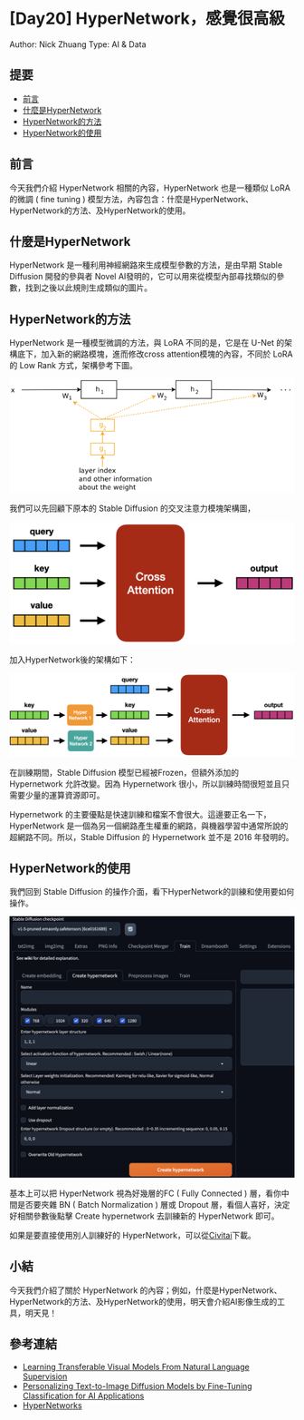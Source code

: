 # [Day20] HyperNetwork，感覺很高級

Author: Nick Zhuang
Type: AI & Data

## 提要

- [前言](#前言)
- [什麼是HyperNetwork](#什麼是HyperNetwork)
- [HyperNetwork的方法](#HyperNetwork方法)
- [HyperNetwork的使用](#HyperNetwork的使用)

## 前言

今天我們介紹 HyperNetwork 相關的內容，HyperNetwork 也是一種類似 LoRA 的微調 ( fine tuning ) 模型方法，內容包含：什麼是HyperNetwork、HyperNetwork的方法、及HyperNetwork的使用。

## 什麼是HyperNetwork

HyperNetwork 是一種利用神經網路來生成模型參數的方法，是由早期 Stable Diffusion 開發的參與者 Novel AI發明的，它可以用來從模型內部尋找類似的參數，找到之後以此規則生成類似的圖片。

## HyperNetwork的方法

HyperNetwork 是一種模型微調的方法，與 LoRA 不同的是，它是在 U-Net 的架構底下，加入新的網路模塊，進而修改cross attention模塊的內容，不同於 LoRA 的 Low Rank 方式，架構參考下圖。

![1696177056170](image/README/1696177056170.png)

我們可以先回顧下原本的 Stable Diffusion 的交叉注意力模塊架構圖，

![1696508929709](image/README/1696508929709.png)

加入HyperNetwork後的架構如下：

![1696509242294](image/README/1696509242294.png)

在訓練期間，Stable Diffusion 模型已經被Frozen，但額外添加的 Hypernetwork 允許改變。因為 Hypernetwork 很小，所以訓練時間很短並且只需要少量的運算資源即可。

Hypernetwork 的主要優點是快速訓練和檔案不會很大。這邊要正名一下，HyperNetwork 是一個為另一個網路產生權重的網路，與機器學習中通常所說的超網路不同。所以，Stable Diffusion 的 Hypernetwork 並不是 2016 年發明的。

## HyperNetwork的使用

我們回到 Stable Diffusion 的操作介面，看下HyperNetwork的訓練和使用要如何操作。

![1696177705576](image/README/1696177705576.png)

基本上可以把 HyperNetwork 視為好幾層的FC ( Fully Connected ) 層，看你中間是否要夾雜 BN ( Batch Normalization ) 層或 Dropout 層，看個人喜好，決定好相關參數後點擊 Create hypernetwork 去訓練新的 HyperNetwork 即可。

如果是要直接使用別人訓練好的 HyperNetwork，可以從[Civitai](https://civitai.com/)下載。

## 小結

今天我們介紹了關於 HyperNetwork 的內容；例如，什麼是HyperNetwork、HyperNetwork的方法、及HyperNetwork的使用，明天會介紹AI影像生成的工具，明天見！

## 參考連結

- [Learning Transferable Visual Models From Natural Language Supervision](https://arxiv.org/pdf/2103.00020v1.pdf)
- [Personalizing Text-to-Image Diffusion Models by Fine-Tuning Classification for AI Applications](https://www.researchgate.net/publication/369476053_Personalizing_Text-to-Image_Diffusion_Models_by_Fine-Tuning_Classification_for_AI_Applications/references)
- [HyperNetworks](https://arxiv.org/pdf/1609.09106.pdf)

